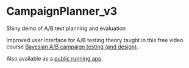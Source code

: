 # CampaignPlanner_v3

Shiny demo of A/B test planning and evaluation

Improved user interface for A/B testing theory taught in this
free video course [Bayesian A/B campaign testing (and design)](https://www.youtube.com/playlist?list=PLAKBwakacHbRRw278HMXpCsOOIIcLYGX5).

Also available as a [public running app](https://www.youtube.com/playlist?list=PLAKBwakacHbRRw278HMXpCsOOIIcL).
